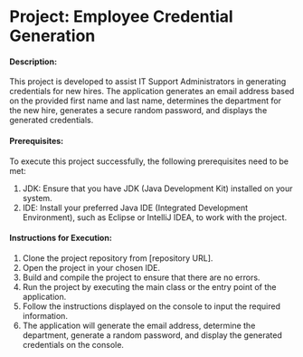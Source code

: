 # Project: Employee Credential Generation

#### Description:
This project is developed to assist IT Support Administrators in generating credentials for new hires. The application generates an email address based on the provided first name and last name, determines the department for the new hire, generates a secure random password, and displays the generated credentials.

#### Prerequisites:
To execute this project successfully, the following prerequisites need to be met:
1. JDK: Ensure that you have JDK (Java Development Kit) installed on your system.
2. IDE: Install your preferred Java IDE (Integrated Development Environment), such as Eclipse or IntelliJ IDEA, to work with the project.

#### Instructions for Execution:
1. Clone the project repository from [repository URL].
2. Open the project in your chosen IDE.
3. Build and compile the project to ensure that there are no errors.
4. Run the project by executing the main class or the entry point of the application.
5. Follow the instructions displayed on the console to input the required information.
6. The application will generate the email address, determine the department, generate a random password, and display the generated credentials on the console.
